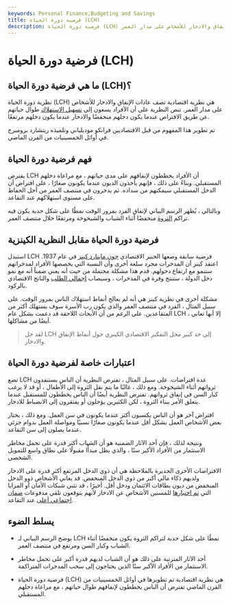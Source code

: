 ```yaml
---
keywords: Personal Finance,Budgeting and Savings
title: فرضية دورة الحياة (LCH)
description: فرضية دورة الحياة (LCH) هي نظرية اقتصادية تتعلق بعادات الإنفاق والادخار للأشخاص على مدار العمر.
---
```


# فرضية دورة الحياة (LCH)
## ما هي فرضية دورة الحياة (LCH)؟

نظرية دورة الحياة (LCH) هي نظرية اقتصادية تصف عادات الإنفاق والادخار للأشخاص على مدار العمر. تنص النظرية على أن الأفراد يسعون إلى [تسهيل الاستهلاك](/consumption-smoothing) طوال حياتهم عن طريق الاقتراض عندما يكون دخلهم منخفضًا والادخار عندما يكون دخلهم مرتفعًا.

تم تطوير هذا المفهوم من قبل الاقتصاديين فرانكو موديلياني وتلميذه ريتشارد برومبرج في أوائل الخمسينيات من القرن الماضي.

## فهم فرضية دورة الحياة

يفترض LCH أن الأفراد يخططون لإنفاقهم على مدى حياتهم ، مع مراعاة دخلهم المستقبلي. وبناءً على ذلك ، فإنهم يأخذون الديون عندما يكونون صغارًا ، على افتراض أن الدخل المستقبلي سيمكنهم من سداده. ثم يدخرون في منتصف العمر من أجل الحفاظ على مستوى استهلاكهم عند التقاعد.

وبالتالي ، يُظهر الرسم البياني لإنفاق الفرد بمرور الوقت نمطًا على شكل حدبة يكون فيه تراكم [الثروة](/wealth) منخفضًا أثناء الشباب والشيخوخة ومرتفعًا خلال منتصف العمر.

## فرضية دورة الحياة مقابل النظرية الكينزية

استبدل LCH فرضية سابقة وضعها الخبير الاقتصادي [جون ماينارد كينز](/keynesianeconomics) في عام 1937. اعتقد كينز أن المدخرات مجرد سلعة أخرى وأن النسبة التي يخصصها الأفراد لمدخراتهم ستنمو مع ارتفاع دخولهم. قدم هذا مشكلة محتملة من حيث أنه يعني ضمناً أنه مع نمو دخل الدولة ، ستنتج وفرة في المدخرات ، وسيصاب [إجمالي الطلب](/aggregatedemand) والناتج الاقتصادي بالركود.

مشكلة أخرى في نظرية كينز هي أنه لم يعالج أنماط استهلاك الناس بمرور الوقت. على سبيل المثال ، الفرد في منتصف العمر والذي يكون رب الأسرة سوف يستهلك أكثر من المتقاعدين. على الرغم من أن الأبحاث اللاحقة قد دعمت بشكل عام LCH ، إلا أنها تعاني أيضًا من مشاكلها.

> لقد حل LCH إلى حد كبير محل التفكير الاقتصادي الكينزي حول أنماط الإنفاق والادخار.

>

## اعتبارات خاصة لفرضية دورة الحياة

تضع LCH عدة افتراضات. على سبيل المثال ، تفترض النظرية أن الناس يستنفدون ثرواتهم أثناء الشيخوخة. ومع ذلك ، غالبًا ما يتم نقل الثروة إلى الأطفال ، أو قد لا يرغب كبار السن في إنفاق ثرواتهم. تفترض النظرية أيضًا أن الناس يخططون للمستقبل عندما يتعلق الأمر ببناء الثروة ، لكن الكثيرين يؤجلون أو يفتقرون إلى الانضباط للادخار.

افتراض آخر هو أن الناس يكسبون أكثر عندما يكونون في سن العمل. ومع ذلك ، يختار بعض الأشخاص العمل بشكل أقل عندما يكونون صغارًا نسبيًا ومواصلة العمل بدوام جزئي عندما يصلون إلى سن التقاعد.

ونتيجة لذلك ، فإن أحد الآثار الضمنية هو أن الشباب أكثر قدرة على تحمل مخاطر الاستثمار من الأفراد الأكبر سنًا ، والذي يظل مبدأًا مقبولًا على نطاق واسع للتمويل الشخصي.

الافتراضات الأخرى الجديرة بالملاحظة هي أن ذوي الدخل المرتفع أكثر قدرة على الادخار ولديهم ذكاء مالي أكبر من ذوي الدخل المنخفض. قد يعاني الأشخاص ذوو الدخل المنخفض من ديون بطاقات الائتمان ودخل أقل. أخيرًا ، قد تثني شبكات الأمان أو المزايا التي [تم اختبارها](/means-test) للمسنين الأشخاص عن الادخار لأنهم يتوقعون تلقي مدفوعات [ضمان اجتماعي أعلى](/social-security-benefits) عند التقاعد.

## يسلط الضوء

- يوضح الرسم البياني لـ LCH نمطًا على شكل حدبة لتراكم الثروة يكون منخفضًا أثناء الشباب وكبار السن ومرتفع في منتصف العمر.

- أحد الآثار المترتبة على ذلك هو أن الشباب لديهم قدرة أكبر على تحمل مخاطر الاستثمار من الأفراد الأكبر سنًا الذين يحتاجون إلى سحب المدخرات المتراكمة.

- فرضية دورة الحياة (LCH) هي نظرية اقتصادية تم تطويرها في أوائل الخمسينيات من القرن الماضي تفترض أن الناس يخططون لإنفاقهم طوال حياتهم ، مع مراعاة دخلهم المستقبلي.

